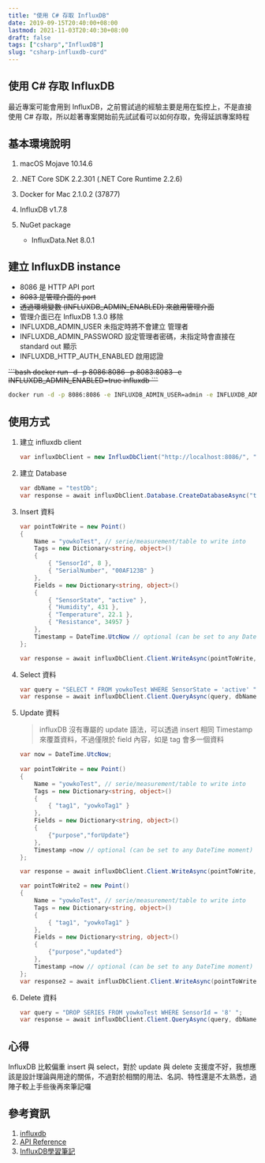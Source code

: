 ```yaml
---
title: "使用 C# 存取 InfluxDB"
date: 2019-09-15T20:40:00+08:00
lastmod: 2021-11-03T20:40:30+08:00
draft: false
tags: ["csharp","InfluxDB"]
slug: "csharp-influxdb-curd"
---
```


## 使用 C# 存取 InfluxDB

最近專案可能會用到 InfluxDB，之前嘗試過的經驗主要是用在監控上，不是直接使用 C# 存取，所以趁著專案開始前先試試看可以如何存取，免得延誤專案時程

## 基本環境說明

1. macOS Mojave 10.14.6
2. .NET Core SDK 2.2.301 (.NET Core Runtime 2.2.6)
3. Docker for Mac 2.1.0.2 (37877)
4. InfluxDB v1.7.8
5. NuGet package

    - InfluxData.Net 8.0.1

## 建立 InfluxDB instance

- 8086 是 HTTP API port
- ~~8083 是管理介面的 port~~ 
- ~~透過環境變數 (INFLUXDB_ADMIN_ENABLED) 來啟用管理介面~~
- 管理介面已在 InfluxDB 1.3.0 移除
- INFLUXDB_ADMIN_USER 未指定時將不會建立 管理者
- INFLUXDB_ADMIN_PASSWORD 設定管理者密碼，未指定時會直接在 standard out 顯示
- INFLUXDB_HTTP_AUTH_ENABLED 啟用認證

<del>
    ```bash
    docker run -d -p 8086:8086 -p 8083:8083 -e INFLUXDB_ADMIN_ENABLED=true influxdb
    ```
</del>

```bash
docker run -d -p 8086:8086 -e INFLUXDB_ADMIN_USER=admin -e INFLUXDB_ADMIN_PASSWORD=pass.123 -e INFLUXDB_HTTP_AUTH_ENABLED=true influxdb
```

## 使用方式

1. 建立 influxdb client

    ```cs
    var influxDbClient = new InfluxDbClient("http://localhost:8086/", "admin", "pass.123", InfluxDbVersion.Latest);
    ```

2. 建立 Database

    ```cs
    var dbName = "testDb";
    var response = await influxDbClient.Database.CreateDatabaseAsync("testDb");
    ```

3. Insert 資料

    ```cs
    var pointToWrite = new Point()
    {
        Name = "yowkoTest", // serie/measurement/table to write into
        Tags = new Dictionary<string, object>()
        {
            { "SensorId", 8 },
            { "SerialNumber", "00AF123B" }
        },
        Fields = new Dictionary<string, object>()
        {
            { "SensorState", "active" },
            { "Humidity", 431 },
            { "Temperature", 22.1 },
            { "Resistance", 34957 }
        },
        Timestamp = DateTime.UtcNow // optional (can be set to any DateTime moment)
    };

    var response = await influxDbClient.Client.WriteAsync(pointToWrite, dbName);
    ```

4. Select 資料

    ```cs
    var query = "SELECT * FROM yowkoTest WHERE SensorState = 'active' ";
    var response = await influxDbClient.Client.QueryAsync(query, dbName);
    ```

5. Update 資料

    > influxDB 沒有專屬的 update 語法，可以透過 insert 相同 Timestamp 來覆蓋資料，不過僅限於 field 內容，如是 tag 會多一個資料

    ```cs
    var now = DateTime.UtcNow;
            
    var pointToWrite = new Point()
    {
        Name = "yowkoTest", // serie/measurement/table to write into
        Tags = new Dictionary<string, object>()
        {
            { "tag1", "yowkoTag1" }
        },
        Fields = new Dictionary<string, object>()
        {
            {"purpose","forUpdate"}
        },
        Timestamp =now // optional (can be set to any DateTime moment)
    };
    
    var response = await influxDbClient.Client.WriteAsync(pointToWrite, dbName);

    var pointToWrite2 = new Point()
    {
        Name = "yowkoTest", // serie/measurement/table to write into
        Tags = new Dictionary<string, object>()
        {
            { "tag1", "yowkoTag1" }
        },
        Fields = new Dictionary<string, object>()
        {
            {"purpose","updated"}
        },
        Timestamp =now // optional (can be set to any DateTime moment)
    };
    var response2 = await influxDbClient.Client.WriteAsync(pointToWrite2, dbName);
    ```

6. Delete 資料

    ```cs
    var query = "DROP SERIES FROM yowkoTest WHERE SensorId = '8' ";
    var response = await influxDbClient.Client.QueryAsync(query, dbName);
    ```

## 心得

InfluxDB 比較偏重 insert 與 select，對於 update 與 delete 支援度不好，我想應該是設計理論與用途的關係，不過對於相關的用法、名詞、特性還是不太熟悉，過陣子較上手些後再來筆記囉

## 參考資訊

1. [influxdb](https://hub.docker.com/_/influxdb)
2. [API Reference](https://docs.influxdata.com/influxdb/v0.13/concepts/api/)
3. [InfluxDB學習筆記](https://www.itread01.com/content/1541065507.html)
